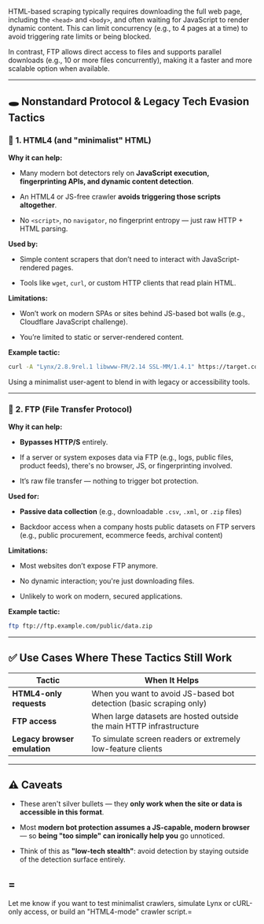 HTML-based scraping typically requires downloading the full web page, including the `<head>` and `<body>`, and often waiting for JavaScript to render dynamic content. This can limit concurrency (e.g., to 4 pages at a time) to avoid triggering rate limits or being blocked.

In contrast, FTP allows direct access to files and supports parallel downloads (e.g., 10 or more files concurrently), making it a faster and more scalable option when available.

---

## 🕳️ Nonstandard Protocol & Legacy Tech Evasion Tactics

### 🧾 **1. HTML4 (and "minimalist" HTML)**

**Why it can help:**

- Many modern bot detectors rely on **JavaScript execution, fingerprinting APIs, and dynamic content detection**.
    
- An HTML4 or JS-free crawler **avoids triggering those scripts altogether**.
    
- No `<script>`, no `navigator`, no fingerprint entropy — just raw HTTP + HTML parsing.
    

**Used by:**

- Simple content scrapers that don’t need to interact with JavaScript-rendered pages.
    
- Tools like `wget`, `curl`, or custom HTTP clients that read plain HTML.
    

**Limitations:**

- Won’t work on modern SPAs or sites behind JS-based bot walls (e.g., Cloudflare JavaScript challenge).
    
- You’re limited to static or server-rendered content.
    

**Example tactic:**

```bash
curl -A "Lynx/2.8.9rel.1 libwww-FM/2.14 SSL-MM/1.4.1" https://target.com
```

Using a minimalist user-agent to blend in with legacy or accessibility tools.

---

### 📁 **2. FTP (File Transfer Protocol)**

**Why it can help:**

- **Bypasses HTTP/S** entirely.
    
- If a server or system exposes data via FTP (e.g., logs, public files, product feeds), there's no browser, JS, or fingerprinting involved.
    
- It’s raw file transfer — nothing to trigger bot protection.
    

**Used for:**

- **Passive data collection** (e.g., downloadable `.csv`, `.xml`, or `.zip` files)
    
- Backdoor access when a company hosts public datasets on FTP servers (e.g., public procurement, ecommerce feeds, archival content)
    

**Limitations:**

- Most websites don’t expose FTP anymore.
    
- No dynamic interaction; you're just downloading files.
    
- Unlikely to work on modern, secured applications.
    

**Example tactic:**

```bash
ftp ftp://ftp.example.com/public/data.zip
```

---

## ✅ Use Cases Where These Tactics Still Work

|Tactic|When It Helps|
|---|---|
|**HTML4-only requests**|When you want to avoid JS-based bot detection (basic scraping only)|
|**FTP access**|When large datasets are hosted outside the main HTTP infrastructure|
|**Legacy browser emulation**|To simulate screen readers or extremely low-feature clients|

---

## ⚠️ Caveats

- These aren't silver bullets — they **only work when the site or data is accessible in this format**.
    
- Most **modern bot protection assumes a JS-capable, modern browser** — so **being "too simple" can ironically help you** go unnoticed.
    
- Think of this as **"low-tech stealth"**: avoid detection by staying outside of the detection surface entirely.
    
=
---

Let me know if you want to test minimalist crawlers, simulate Lynx or cURL-only access, or build an "HTML4-mode" crawler script.=